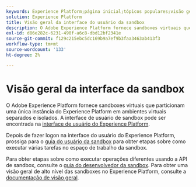 ```yaml
---
keywords: Experience Platform;página inicial;tópicos populares;visão geral da sandbox
solution: Experience Platform
title: Visão geral da interface do usuário da sandbox
description: O Adobe Experience Platform fornece sandboxes virtuais que particionam uma única instância do Experience Platform em ambientes virtuais separados e isolados. A interface do usuário da sandbox pode ser encontrada na interface do usuário do Experience Platform.
exl-id: d86e282c-6231-490f-a6c8-dbd12bf2341e
source-git-commit: f129c215ebc5dc169b9a7ef9b3faa3463ab413f3
workflow-type: tm+mt
source-wordcount: '133'
ht-degree: 2%

---
```


# Visão geral da interface da sandbox

O Adobe Experience Platform fornece sandboxes virtuais que particionam uma única instância do Experience Platform em ambientes virtuais separados e isolados. A interface de usuário de sandbox pode ser encontrada na [interface de usuário do Experience Platform](https://platform.adobe.com).

Depois de fazer logon na interface do usuário do Experience Platform, prossiga para o [guia do usuário da sandbox](user-guide.md) para obter etapas sobre como executar várias tarefas no espaço de trabalho da sandbox.

Para obter etapas sobre como executar operações diferentes usando a API de sandbox, consulte o [guia do desenvolvedor da sandbox](../api/getting-started.md). Para obter uma visão geral de alto nível das sandboxes no Experience Platform, consulte a [documentação de visão geral](../home.md).
